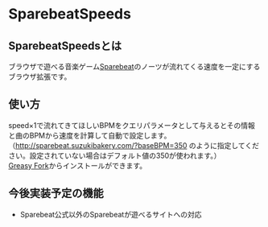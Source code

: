 # SparebeatSpeeds

## SparebeatSpeedsとは
ブラウザで遊べる音楽ゲーム[Sparebeat](http:sparebeat.suzukibakery.com/)のノーツが流れてくる速度を一定にするブラウザ拡張です。
## 使い方
speed×1で流れてきてほしいBPMをクエリパラメータとして与えるとその情報と曲のBPMから速度を計算して自動で設定します。（http://sparebeat.suzukibakery.com/?baseBPM=350 のように指定してください。設定されていない場合はデフォルト値の350が使われます。）  
[Greasy Fork](https://greasyfork.org/ja/scripts/380353-sparebeatspeeds)からインストールができます。
## 今後実装予定の機能
- Sparebeat公式以外のSparebeatが遊べるサイトへの対応